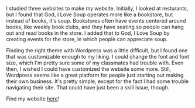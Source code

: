 I studied three websites to make my website. Initially, I looked at resturants, but I found that God, I Love Soup operates more like a bookstore, but instead of books, it's soup. Bookstores often have events centered around books, like weekly book clubs, and they have seating so people can hang out and read books in the store. I added that to God, I Love Soup by creating events for the store, in which people can appreciate soup.

Finding the right theme with Wordpress was a little difficult, but I found one that was customizable enough to my liking. I could change the font and font size, which I'm pretty sure some of my classmates had trouble with. Even then, I wished I could have customized the website some more. Still, Wordpress seems like a great platform for people just starting out making their own business. It's pretty simple, except for the fact I had some trouble navigating their site. That could have just been a skill issue, though.

Find my website [here](https://godilovesoup.wordpress.com)!
